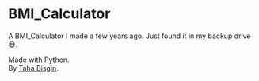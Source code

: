 # BMI_Calculator
A BMI_Calculator I made a few years ago. Just found it in my backup drive 😅.

Made with Python. <br>
By [Taha Bisgin](https://tahabisginsoftware.com).
